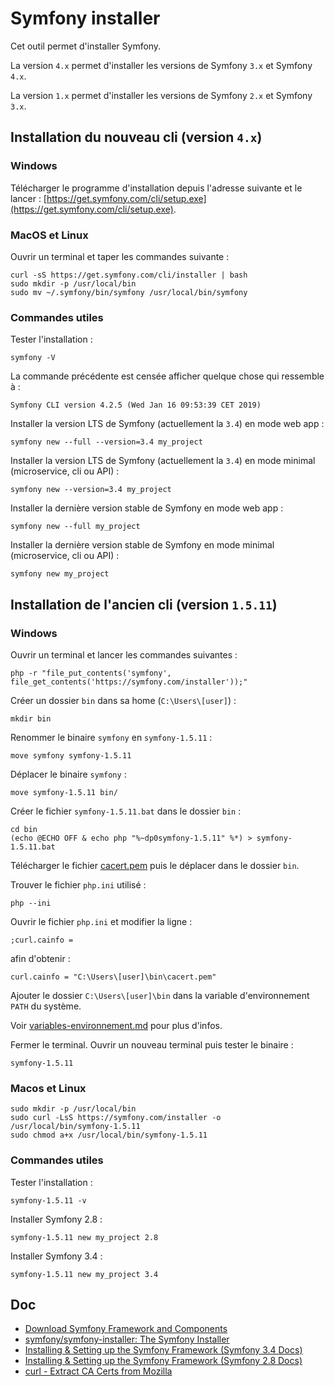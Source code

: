 # Symfony installer

Cet outil permet d'installer Symfony.

La version `4.x` permet d'installer les versions de Symfony `3.x` et Symfony `4.x`.

La version `1.x` permet d'installer les versions de Symfony `2.x` et Symfony `3.x`.

## Installation du nouveau cli (version `4.x`)

### Windows

Télécharger le programme d'installation depuis l'adresse suivante et le lancer : [https://get.symfony.com/cli/setup.exe](https://get.symfony.com/cli/setup.exe).

### MacOS et Linux

Ouvrir un terminal et taper les commandes suivante :

    curl -sS https://get.symfony.com/cli/installer | bash
    sudo mkdir -p /usr/local/bin
    sudo mv ~/.symfony/bin/symfony /usr/local/bin/symfony

### Commandes utiles

Tester l'installation :

    symfony -V

La commande précédente est censée afficher quelque chose qui ressemble à :

    Symfony CLI version 4.2.5 (Wed Jan 16 09:53:39 CET 2019)

Installer la version LTS de Symfony (actuellement la `3.4`) en mode web app :

    symfony new --full --version=3.4 my_project

Installer la version LTS de Symfony (actuellement la `3.4`) en mode minimal (microservice, cli ou API) :

    symfony new --version=3.4 my_project

Installer la dernière version stable de Symfony en mode web app :

    symfony new --full my_project

Installer la dernière version stable de Symfony en mode minimal (microservice, cli ou API) :

    symfony new my_project

## Installation de l'ancien cli (version `1.5.11`)

### Windows

Ouvrir un terminal et lancer les commandes suivantes :

    php -r "file_put_contents('symfony', file_get_contents('https://symfony.com/installer'));"

Créer un dossier `bin` dans sa home (`C:\Users\[user]`) :

    mkdir bin

Renommer le binaire `symfony` en `symfony-1.5.11` :

    move symfony symfony-1.5.11

Déplacer le binaire `symfony` :

    move symfony-1.5.11 bin/

Créer le fichier `symfony-1.5.11.bat` dans le dossier `bin` :

    cd bin
    (echo @ECHO OFF & echo php "%~dp0symfony-1.5.11" %*) > symfony-1.5.11.bat

Télécharger le fichier [cacert.pem](https://curl.haxx.se/ca/cacert.pem) puis le déplacer dans le dossier `bin`.

Trouver le fichier `php.ini` utilisé :

    php --ini

Ouvrir le fichier `php.ini` et modifier la ligne :

    ;curl.cainfo =

afin d'obtenir :

    curl.cainfo = "C:\Users\[user]\bin\cacert.pem"

Ajouter le dossier `C:\Users\[user]\bin` dans la variable d'environnement `PATH` du système.

Voir [variables-environnement.md](variables-environnement.md) pour plus d'infos.

Fermer le terminal. Ouvrir un nouveau terminal puis tester le binaire :

    symfony-1.5.11

### Macos et Linux

    sudo mkdir -p /usr/local/bin
    sudo curl -LsS https://symfony.com/installer -o /usr/local/bin/symfony-1.5.11
    sudo chmod a+x /usr/local/bin/symfony-1.5.11

### Commandes utiles

Tester l'installation :

    symfony-1.5.11 -v

Installer Symfony 2.8 :

    symfony-1.5.11 new my_project 2.8

Installer Symfony 3.4 :

    symfony-1.5.11 new my_project 3.4

## Doc

- [Download Symfony Framework and Components](https://symfony.com/download)
- [symfony/symfony-installer: The Symfony Installer](https://github.com/symfony/symfony-installer)
- [Installing & Setting up the Symfony Framework (Symfony 3.4 Docs)](http://symfony.com/doc/3.4/setup.html)
- [Installing & Setting up the Symfony Framework (Symfony 2.8 Docs)](https://symfony.com/doc/2.8/setup.html)
- [curl - Extract CA Certs from Mozilla](https://curl.haxx.se/docs/caextract.html)
